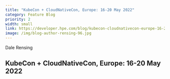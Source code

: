 ```yaml
---
title: "KubeCon + CloudNativeCon, Europe: 16-20 May 2022"
category: Feature Blog
priority: 2
width: small
link: https://developer.hpe.com/blog/kubecon-cloudnativecon-europe-16-20-may-2022/
image: /img/blog-author-rensing-96.jpg
---
```

Dale Rensing

## KubeCon + CloudNativeCon, Europe: 16-20 May 2022

